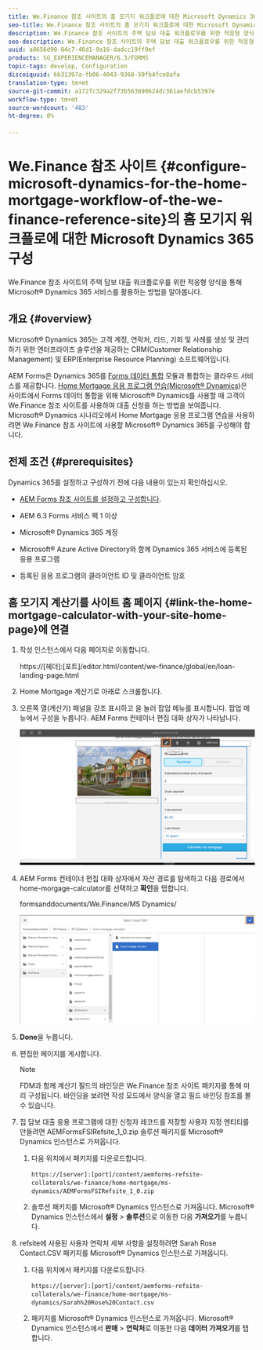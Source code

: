 ```yaml
---
title: We.Finance 참조 사이트의 홈 모기지 워크플로에 대한 Microsoft Dynamics 365 구성
seo-title: We.Finance 참조 사이트의 홈 모기지 워크플로에 대한 Microsoft Dynamics 365 구성
description: We.Finance 참조 사이트의 주택 담보 대출 워크플로우를 위한 적응형 양식을 통해 Microsoft® Dynamics 365 서비스를 활용하는 방법을 알아봅니다.
seo-description: We.Finance 참조 사이트의 주택 담보 대출 워크플로우를 위한 적응형 양식을 통해 Microsoft® Dynamics 365 서비스를 활용하는 방법을 알아봅니다.
uuid: a0656d90-84c7-46d1-9a16-dadcc19ff9ef
products: SG_EXPERIENCEMANAGER/6.3/FORMS
topic-tags: develop, Configuration
discoiquuid: 6b31397a-fb06-4043-9368-59fb4fce8afa
translation-type: tm+mt
source-git-commit: a172fc329a2f73b563690624dc361aefdcb5397e
workflow-type: tm+mt
source-wordcount: '483'
ht-degree: 0%

---
```



# We.Finance 참조 사이트 {#configure-microsoft-dynamics-for-the-home-mortgage-workflow-of-the-we-finance-reference-site}의 홈 모기지 워크플로에 대한 Microsoft Dynamics 365 구성

We.Finance 참조 사이트의 주택 담보 대출 워크플로우를 위한 적응형 양식을 통해 Microsoft® Dynamics 365 서비스를 활용하는 방법을 알아봅니다.

## 개요 {#overview}

Microsoft® Dynamics 365는 고객 계정, 연락처, 리드, 기회 및 사례를 생성 및 관리하기 위한 엔터프라이즈 솔루션을 제공하는 CRM(Customer Relationship Management) 및 ERP(Enterprise Resource Planning) 소프트웨어입니다.

AEM Forms은 Dynamics 365를 [Forms 데이터 통합](/help/forms/using/data-integration.md) 모듈과 통합하는 클라우드 서비스를 제공합니다. [Home Mortgage 응용 프로그램 연습(Microsoft® Dynamics](/help/forms/using/finance-reference-site-walkthrough.md#home-mortgage-application-walkthrough-with-microsoft-dynamics))은 사이트에서 Forms 데이터 통합을 위해 Microsoft® Dynamics를 사용할 때 고객이 We.Finance 참조 사이트를 사용하여 대출 신청을 하는 방법을 보여줍니다. Microsoft® Dynamics 시나리오에서 Home Mortgage 응용 프로그램 연습을 사용하려면 We.Finance 참조 사이트에 사용할 Microsoft® Dynamics 365를 구성해야 합니다.

## 전제 조건 {#prerequisites}

Dynamics 365를 설정하고 구성하기 전에 다음 내용이 있는지 확인하십시오.

* [AEM Forms 참조 사이트를 설정하고 구성합니다](/help/forms/using/setup-reference-sites.md).

* AEM 6.3 Forms 서비스 팩 1 이상
* Microsoft® Dynamics 365 계정
* Microsoft® Azure Active Directory와 함께 Dynamics 365 서비스에 등록된 응용 프로그램
* 등록된 응용 프로그램의 클라이언트 ID 및 클라이언트 암호

## 홈 모기지 계산기를 사이트 홈 페이지 {#link-the-home-mortgage-calculator-with-your-site-home-page}에 연결

1. 작성 인스턴스에서 다음 페이지로 이동합니다.

   https://[헤더]:[포트]/editor.html/content/we-finance/global/en/loan-landing-page.html

1. Home Mortgage 계산기로 아래로 스크롤합니다.
1. 오른쪽 열(계산기) 패널을 강조 표시하고 을 눌러 팝업 메뉴를 표시합니다. 팝업 메뉴에서 구성을 누릅니다. AEM Forms 컨테이너 편집 대화 상자가 나타납니다.

   ![calculatorconfigurepanel](assets/calculatorconfigurepanel.png)

1. AEM Forms 컨테이너 편집 대화 상자에서 자산 경로를 탐색하고 다음 경로에서 home-morgage-calculator를 선택하고 **확인**&#x200B;을 탭합니다.

   formsanddocuments/We.Finance/MS Dynamics/

   ![selectassetpath](assets/selectassetpath.png)

1. **Done**&#x200B;을 누릅니다.
1. 편집한 페이지를 게시합니다.

   >[!NOTE]
   >
   >FDM과 함께 계산기 필드의 바인딩은 We.Finance 참조 사이트 패키지를 통해 미리 구성됩니다. 바인딩을 보려면 작성 모드에서 양식을 열고 필드 바인딩 참조를 볼 수 있습니다.

1. 집 담보 대출 응용 프로그램에 대한 신청자 레코드를 저장할 사용자 지정 엔티티를 만들려면 AEMFormsFSIRefsite_1_0.zip 솔루션 패키지를 Microsoft® Dynamics 인스턴스로 가져옵니다.

   1. 다음 위치에서 패키지를 다운로드합니다.

      `https://[server]:[port]/content/aemforms-refsite-collaterals/we-finance/home-mortgage/ms-dynamics/AEMFormsFSIRefsite_1_0.zip`

   1. 솔루션 패키지를 Microsoft® Dynamics 인스턴스로 가져옵니다. Microsoft® Dynamics 인스턴스에서 **설정** > **솔루션**&#x200B;으로 이동한 다음 **가져오기**&#x200B;를 누릅니다.

1. refsite에 사용된 사용자 연락처 세부 사항을 설정하려면 Sarah Rose Contact.CSV 패키지를 Microsoft® Dynamics 인스턴스로 가져옵니다.

   1. 다음 위치에서 패키지를 다운로드합니다.

      `https://[server]:[port]/content/aemforms-refsite-collaterals/we-finance/home-mortgage/ms-dynamics/Sarah%20Rose%20Contact.csv`

   1. 패키지를 Microsoft® Dynamics 인스턴스로 가져옵니다. Microsoft® Dynamics 인스턴스에서 **판매** > **연락처**&#x200B;로 이동한 다음 **데이터 가져오기**&#x200B;를 탭합니다.

